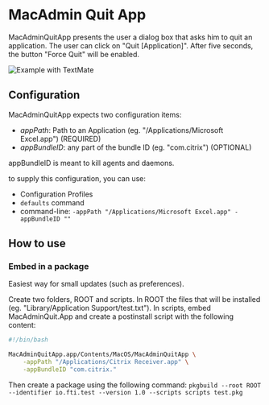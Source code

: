 # MacAdmin Quit App

MacAdminQuitApp presents the user a dialog box that asks him to quit an application.
The user can click on "Quit [Application]". After five seconds, the button "Force Quit" will be enabled.

![Example with TextMate](textmate-1.0.png)

## Configuration

MacAdminQuitApp expects two configuration items:
- *appPath*: Path to an Application (eg. "/Applications/Microsoft Excel.app") (REQUIRED)
- *appBundleID*: any part of the bundle ID (eg. "com.citrix") (OPTIONAL)

appBundleID is meant to kill agents and daemons.

to supply this configuration, you can use:
- Configuration Profiles
- `defaults` command
- command-line: `-appPath "/Applications/Microsoft Excel.app" -appBundleID ""`

## How to use

### Embed in a package

Easiest way for small updates (such as preferences).

Create two folders, ROOT and scripts. In ROOT the files that will be installed (eg. "Library/Application Support/test.txt"). In scripts, embed MacAdminQuit.App and create a postinstall script with the following content:

```bash
#!/bin/bash

MacAdminQuitApp.app/Contents/MacOS/MacAdminQuitApp \
    -appPath "/Applications/Citrix Receiver.app" \
    -appBundleID "com.citrix."

```

Then create a package using the following command:
`pkgbuild --root ROOT --identifier io.fti.test --version 1.0 --scripts scripts test.pkg`


